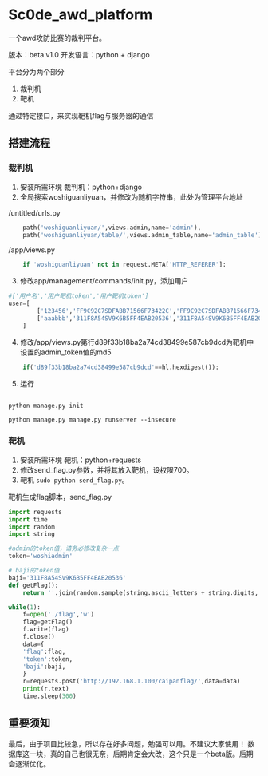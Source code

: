 # Sc0de_awd_platform



一个awd攻防比赛的裁判平台。

版本：beta v1.0
开发语言：python + django


平台分为两个部分

1. 裁判机
2. 靶机

通过特定接口，来实现靶机flag与服务器的通信




## 搭建流程


### 裁判机
1. 安装所需环境 裁判机：python+django
2. 全局搜索woshiguanliyuan，并修改为随机字符串，此处为管理平台地址

/untitled/urls.py
```python
    path('woshiguanliyuan/',views.admin,name='admin'),
    path('woshiguanliyuan/table/',views.admin_table,name='admin_table'),
```

/app/views.py
``` python
    if 'woshiguanliyuan' not in request.META['HTTP_REFERER']:
```

3. 修改app/management/commands/init.py，添加用户

```python
#['用户名','用户靶机token','用户靶机token']
user=[
        ['123456','FF9C92C7SDFABB71566F73422C','FF9C92C7SDFABB71566F73422C'],
        ['aaabbb','311F8A54SV9K6B5FF4EAB20536','311F8A54SV9K6B5FF4EAB20536']
    ]
```

4. 修改/app/views.py第行d89f33b18ba2a74cd38499e587cb9dcd为靶机中设置的admin_token值的md5

```python
    if('d89f33b18ba2a74cd38499e587cb9dcd'==hl.hexdigest()):
```

5. 运行

```shell

python manage.py init

python manage.py manage.py runserver --insecure

```
### 靶机
1. 安装所需环境  靶机：python+requests
2. 修改send_flag.py参数，并将其放入靶机，设权限700。
3. 靶机 `sudo python send_flag.py`。

靶机生成flag脚本，send_flag.py

```python
import requests
import time
import random
import string

#admin的token值，请务必修改复杂一点
token='woshiadmin'

# baji的token值
baji='311F8A54SV9K6B5FF4EAB20536'
def getFlag():
	return ''.join(random.sample(string.ascii_letters + string.digits, 48))

while(1):
	f=open('./flag','w')
	flag=getFlag()
	f.write(flag)
    f.close()
	data={
	'flag':flag,
	'token':token,
	'baji':baji,
	}
	r=requests.post('http://192.168.1.100/caipanflag/',data=data)
	print(r.text)
	time.sleep(300)

```

## 重要须知

最后，由于项目比较急，所以存在好多问题，勉强可以用。不建议大家使用！
数据库这一块，真的自己也很无奈，后期肯定会大改，这个只是一个beta版。后期会逐渐优化。